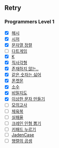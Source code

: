 ## Retry

### Programmers Level 1

- [x] [해시](https://programmers.co.kr/learn/courses/30/lessons/42576)
- [x] [시저](https://programmers.co.kr/learn/courses/30/lessons/12926)
- [x] [문자열 정렬](https://programmers.co.kr/learn/courses/30/lessons/12915)
- [ ] [다트게임](https://programmers.co.kr/learn/courses/30/lessons/17682
  )
- [x] [K](https://programmers.co.kr/learn/courses/30/lessons/42748)
- [x] [직사각형](https://programmers.co.kr/learn/courses/30/lessons/86491)
- [x] [존재하지 않는..](https://programmers.co.kr/learn/courses/30/lessons/86051
  )
- [x] [같은 숫자는 싫어](https://programmers.co.kr/learn/courses/30/lessons/12906)
- [x] [폰켓몬](https://programmers.co.kr/learn/courses/30/lessons/1845)
- [x] [소수](https://programmers.co.kr/learn/courses/30/lessons/12921)
- [x] [비밀지도](https://programmers.co.kr/learn/courses/30/lessons/17681)
- [x] [이상한 문자 만들기](https://programmers.co.kr/learn/courses/30/lessons/12930
  )
- [ ] [모의고사](https://programmers.co.kr/learn/courses/30/lessons/42840)
- [ ] [체육복](https://programmers.co.kr/learn/courses/30/lessons/42862)
- [ ] [실패율](https://programmers.co.kr/learn/courses/30/lessons/42889)
- [ ] [크레인 인형 뽑기](https://programmers.co.kr/learn/courses/30/lessons/64061)
- [ ] [키패드 누르기](https://programmers.co.kr/learn/courses/30/lessons/67256)
- [ ] [JadenCase](https://programmers.co.kr/learn/courses/30/lessons/12951)
- [ ] [행렬의 곱셈](https://programmers.co.kr/learn/courses/30/lessons/12949)
